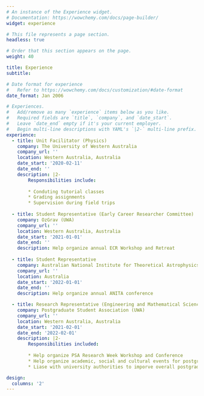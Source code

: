 ```yaml
---
# An instance of the Experience widget.
# Documentation: https://wowchemy.com/docs/page-builder/
widget: experience

# This file represents a page section.
headless: true

# Order that this section appears on the page.
weight: 40

title: Experience
subtitle:

# Date format for experience
#   Refer to https://wowchemy.com/docs/customization/#date-format
date_format: Jan 2006

# Experiences.
#   Add/remove as many `experience` items below as you like.
#   Required fields are `title`, `company`, and `date_start`.
#   Leave `date_end` empty if it's your current employer.
#   Begin multi-line descriptions with YAML's `|2-` multi-line prefix.
experience:
  - title: Unit Facilitator (Physics)
    company: The University of Western Australia
    company_url: ''
    location: Western Australia, Australia
    date_start: '2020-02-11'
    date_end: ''
    description: |2-
        Responsibilities include:
        
        * Conduting tutorial classes
        * Grading assignments
        * Supervision during field trips
        
  - title: Student Representative (Early Career Researcher Committee)
    company: OzGrav (UWA)
    company_url: ''
    location: Western Australia, Australia
    date_start: '2021-01-01'
    date_end: ''
    description: Help organize annual ECR Workshop and Retreat
    
  - title: Student Representative
    company: Australian National Institute for Theoretical Astrophysics (ANITA)
    company_url: ''
    location: Australia
    date_start: '2022-01-01'
    date_end: ''
    description: Help organize annual ANITA conference

  - title: Research Representative (Engineering and Mathematical Sciences)
    company: Postgraduate Student Association (UWA)
    company_url: ''
    location: Western Australia, Australia
    date_start: '2021-02-01'
    date_end: '2022-02-01'
    description: |2-
        Responsibilities included:
        
        * Help organize PSA Research Week Workshop and Conference
        * Help organize academic, social and cultural events for postgraduate students
        * Liase with university authorities to imporve overall postgraduate student research experience

design:
  columns: '2'
---
```

